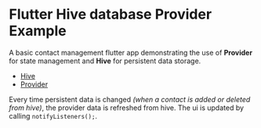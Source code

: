 # Flutter Hive database Provider Example
A basic contact management flutter app demonstrating the use of **Provider** for state management and **Hive** for persistent data storage.

- [Hive](https://pub.dev/packages/hive)
- [Provider](https://pub.dev/packages/provider)

Every time persistent data is changed _(when a contact is added or deleted from hive)_, the provider data is refreshed from hive. The ui is updated by calling `notifyListeners();`.
